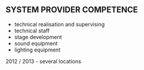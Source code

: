 ## SYSTEM PROVIDER COMPETENCE

+ technical realisation and supervising
+ technical staff
+ stage development
+ sound equipment
+ lighting equipment

2012 / 2013 - several locations